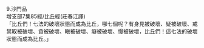 9.沙門品  
增支部7集85經/比丘經(莊春江譯)  
「比丘們！七法的破壞狀態而成為比丘，哪七個呢？有身見被破壞、疑被破壞、戒禁取被破壞、貪被破壞、瞋被破壞、癡被破壞、慢被破壞，比丘們！這七法的破壞狀態而成為比丘。」  
  
  
